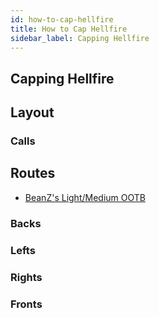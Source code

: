 ```yaml
---
id: how-to-cap-hellfire
title: How to Cap Hellfire
sidebar_label: Capping Hellfire
---
```

## Capping Hellfire
## Layout
### Calls
## Routes
- [BeanZ's Light/Medium OOTB](https://youtu.be/5NKH5JEvOoA)
### Backs
### Lefts
### Rights
### Fronts